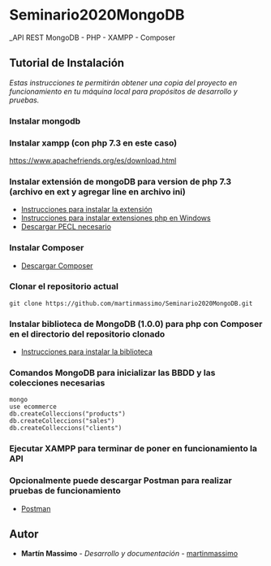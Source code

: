 # Seminario2020MongoDB
_API REST MongoDB - PHP - XAMPP - Composer
## Tutorial de Instalación
_Estas instrucciones te permitirán obtener una copia del proyecto en funcionamiento en tu máquina local para propósitos de desarrollo y pruebas._

### Instalar mongodb

### Instalar xampp (con php 7.3 en este caso)
https://www.apachefriends.org/es/download.html

### Instalar extensión de mongoDB para version de php 7.3 (archivo en ext y agregar line en archivo ini)
* [Instrucciones para instalar la extensión](https://www.php.net/manual/en/mongodb.installation.pecl.php)
* [Instrucciones para instalar extensiones php en Windows](https://www.php.net/manual/es/install.pecl.windows.php)
* [Descargar PECL necesario](https://pecl.php.net/package/mongodb)

### Instalar Composer
* [Descargar Composer](https://getcomposer.org/download/)

### Clonar el repositorio actual
```
git clone https://github.com/martinmassimo/Seminario2020MongoDB.git
```

### Instalar biblioteca de MongoDB (1.0.0) para php con Composer en el directorio del repositorio clonado
* [Instrucciones para instalar la biblioteca](https://www.php.net/manual/es/mongodb.tutorial.library.php)

### Comandos MongoDB para inicializar las BBDD y las colecciones necesarias
```
mongo
use ecommerce
db.createColleccions("products")
db.createColleccions("sales")
db.createColleccions("clients")
```

### Ejecutar XAMPP para terminar de poner en funcionamiento la API

### Opcionalmente puede descargar Postman para realizar pruebas de funcionamiento

* [Postman](https://www.postman.com/downloads/)

## Autor

* **Martín Massimo** - *Desarrollo y documentación* - [martinmassimo](https://github.com/martinmassimo)
